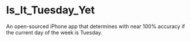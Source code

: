 # Is_It_Tuesday_Yet
An open-sourced iPhone app that determines with near 100% accuracy if the current day of the week is Tuesday.
